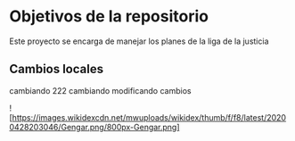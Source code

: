 # Objetivos de la repositorio

Este proyecto se encarga de manejar los planes de la liga de la justicia

## Cambios locales

cambiando 222
cambiando modificando cambios

![https://images.wikidexcdn.net/mwuploads/wikidex/thumb/f/f8/latest/20200428203046/Gengar.png/800px-Gengar.png]
